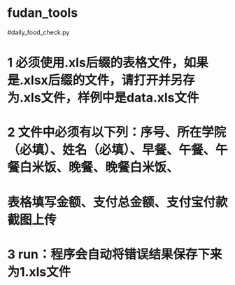 # fudan_tools

#daily_food_check.py
# 1 必须使用.xls后缀的表格文件，如果是.xlsx后缀的文件，请打开并另存为.xls文件，样例中是data.xls文件
# 2 文件中必须有以下列：序号、所在学院（必填）、姓名（必填）、早餐、午餐、午餐白米饭、晚餐、晚餐白米饭、
#    表格填写金额、支付总金额、支付宝付款截图上传
# 3 run：程序会自动将错误结果保存下来为1.xls文件
